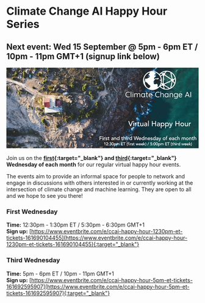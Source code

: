 # Climate Change AI Happy Hour Series

## Next event: Wed 15 September @ 5pm - 6pm ET / 10pm - 11pm GMT+1 (signup link below)

<img src="/images/happy_hour_banner_cropped.jpg" alt="Banner for CCAI happy hour">

Join us on the **[first](https://www.eventbrite.com/e/ccai-happy-hour-1230pm-et-tickets-161690104455){:target="_blank"} and [third](https://www.eventbrite.com/e/ccai-happy-hour-5pm-et-tickets-161692595907){:target="_blank"} Wednesday of each month** for our regular virtual happy hour events. 

The events aim to provide an informal space for people to network and engage in discussions with others interested in or currently working at the intersection of climate change and machine learning. They are open to all and we hope to see you there!

### First Wednesday
**Time:** 12:30pm - 1:30pm ET / 5:30pm - 6:30pm GMT+1 <br>
**Sign up:** [https://www.eventbrite.com/e/ccai-happy-hour-1230pm-et-tickets-161690104455](https://www.eventbrite.com/e/ccai-happy-hour-1230pm-et-tickets-161690104455){:target="_blank"}



### Third Wednesday
**Time:** 5pm - 6pm ET / 10pm - 11pm GMT+1 <br>
**Sign up:** [https://www.eventbrite.com/e/ccai-happy-hour-5pm-et-tickets-161692595907](https://www.eventbrite.com/e/ccai-happy-hour-5pm-et-tickets-161692595907){:target="_blank"}


